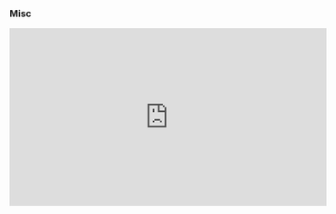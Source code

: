 ### Misc

<iframe width="560" height="315" src="https://www.youtube.com/embed/G9oqvJ3iXGI" frameborder="0" allow="accelerometer; autoplay; encrypted-media; gyroscope; picture-in-picture" allowfullscreen></iframe>